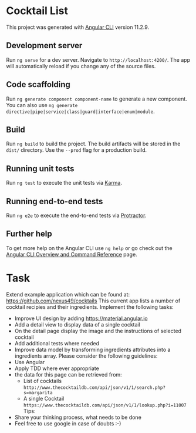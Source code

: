 # Cocktail List

This project was generated with [Angular CLI](https://github.com/angular/angular-cli) version 11.2.9.

## Development server

Run `ng serve` for a dev server. Navigate to `http://localhost:4200/`. The app will automatically reload if you change any of the source files.

## Code scaffolding

Run `ng generate component component-name` to generate a new component. You can also use `ng generate directive|pipe|service|class|guard|interface|enum|module`.

## Build

Run `ng build` to build the project. The build artifacts will be stored in the `dist/` directory. Use the `--prod` flag for a production build.

## Running unit tests

Run `ng test` to execute the unit tests via [Karma](https://karma-runner.github.io).

## Running end-to-end tests

Run `ng e2e` to execute the end-to-end tests via [Protractor](http://www.protractortest.org/).

## Further help

To get more help on the Angular CLI use `ng help` or go check out the [Angular CLI Overview and Command Reference](https://angular.io/cli) page.

# Task
Extend example application which can be found at: https://github.com/nexus49/cocktails
This current app lists a number of cocktail recipies and their ingredients.
Implement the following tasks:
- Improve UI design by adding https://material.angular.io
- Add a detail view to display data of a single cocktail
- On the detail page display the image and the instructions of selected cocktail
- Add additional tests where needed
- Improve data model by transforming ingredients attributes into a ingredients array.
Please consider the following guidelines:
- Use Angular
- Apply TDD where ever appropriate
- the data for this page can be retrieved from: 
  - List of cocktails `http://www.thecocktaildb.com/api/json/v1/1/search.php?s=margarita`
  - A single Cocktail `https://www.thecocktaildb.com/api/json/v1/1/lookup.php?i=11007`
Tips:
- Share your thinking process, what needs to be done
- Feel free to use google in case of doubts :-)
